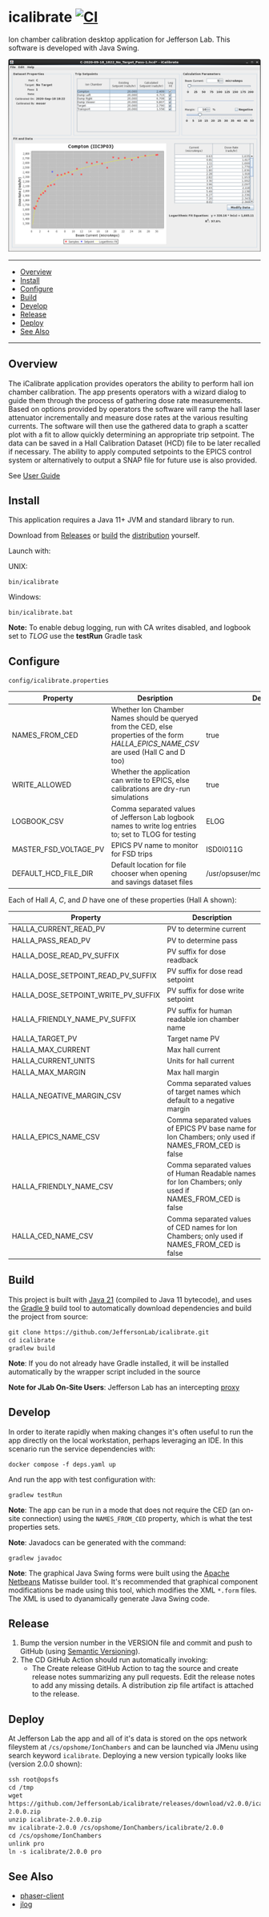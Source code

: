 # icalibrate [![CI](https://github.com/JeffersonLab/icalibrate/actions/workflows/ci.yaml/badge.svg)](https://github.com/JeffersonLab/icalibrate/actions/workflows/ci.yaml)
Ion chamber calibration desktop application for Jefferson Lab.  This software is developed with Java Swing.

![Screenshot](https://raw.githubusercontent.com/JeffersonLab/icalibrate/master/doc/Screenshot.png)

---
 - [Overview](https://github.com/JeffersonLab/icalibrate#overview)
 - [Install](https://github.com/JeffersonLab/icalibrate#install)
 - [Configure](https://github.com/JeffersonLab/icalibrate#configure)
 - [Build](https://github.com/JeffersonLab/icalibrate#build)
 - [Develop](https://github.com/JeffersonLab/icalibrate#develop)
 - [Release](https://github.com/JeffersonLab/icalibrate#release)
 - [Deploy](https://github.com/JeffersonLab/icalibrate#deploy)  
 - [See Also](https://github.com/JeffersonLab/icalibrate#see-also)
---

## Overview
The iCalibrate application provides operators the ability to perform hall ion chamber calibration.   The app presents operators with a wizard dialog to guide them through the process of gathering dose rate measurements.  Based on options provided by operators the software will ramp the hall laser attenuator incrementally and measure dose rates at the various resulting currents.  The software will then use the gathered data to graph a scatter plot with a fit to allow quickly determining an appropriate trip setpoint.  The data can be saved in a Hall Calibration Dataset (HCD) file to be later recalled if necessary.  The ability to apply computed setpoints to the EPICS control system or alternatively to output a SNAP file for future use is also provided.

See [User Guide](https://github.com/JeffersonLab/icalibrate/raw/refs/heads/main/doc/iCalibrate%20User%20Guide.docx)

## Install
This application requires a Java 11+ JVM and standard library to run.

Download from [Releases](https://github.com/JeffersonLab/icalibrate/releases) or [build](https://github.com/JeffersonLab/icalibrate#build) the [distribution](https://github.com/JeffersonLab/icalibrate#release) yourself.

Launch with:

UNIX:
```
bin/icalibrate
```
Windows:
```
bin/icalibrate.bat
```

**Note:** To enable debug logging, run with CA writes disabled, and logbook set to _TLOG_ use the __testRun__ Gradle task

## Configure
```
config/icalibrate.properties
```
| Property | Desription | Default |
|---|---|---|
| NAMES_FROM_CED | Whether Ion Chamber Names should be queryed from the CED, else properties of the form _HALLA_EPICS_NAME_CSV_ are used (Hall C and D too) | true |
| WRITE_ALLOWED | Whether the application can write to EPICS, else calibrations are dry-run simulations | true |
| LOGBOOK_CSV | Comma separated values of Jefferson Lab logbook names to write log entries to; set to TLOG for testing | ELOG |
| MASTER_FSD_VOLTAGE_PV | EPICS PV name to monitor for FSD trips | ISD0I011G |
| DEFAULT_HCD_FILE_DIR | Default location for file chooser when opening and savings dataset files | /usr/opsuser/mccops/IonChambers |

Each of Hall _A_, _C_, and _D_ have one of these properties (Hall A shown):

| Property |Description |
|---|---|
| HALLA_CURRENT_READ_PV | PV to determine current |
| HALLA_PASS_READ_PV | PV to determine pass |
| HALLA_DOSE_READ_PV_SUFFIX | PV suffix for dose readback |
| HALLA_DOSE_SETPOINT_READ_PV_SUFFIX | PV suffix for dose read setpoint |
| HALLA_DOSE_SETPOINT_WRITE_PV_SUFFIX | PV suffix for dose write setpoint |
| HALLA_FRIENDLY_NAME_PV_SUFFIX | PV suffix for human readable ion chamber name |
| HALLA_TARGET_PV | Target name PV |
| HALLA_MAX_CURRENT | Max hall current |
| HALLA_CURRENT_UNITS | Units for hall current |
| HALLA_MAX_MARGIN | Max hall margin |
| HALLA_NEGATIVE_MARGIN_CSV | Comma separated values of target names which default to a negative margin |
| HALLA_EPICS_NAME_CSV | Comma separated values of EPICS PV base name for Ion Chambers; only used if NAMES_FROM_CED is false |
| HALLA_FRIENDLY_NAME_CSV | Comma separated values of Human Readable names for Ion Chambers; only used if NAMES_FROM_CED is false |
| HALLA_CED_NAME_CSV | Comma separated values of CED names for Ion Chambers; only used if NAMES_FROM_CED is false |

## Build
This project is built with [Java 21](https://adoptium.net/) (compiled to Java 11 bytecode), and uses the [Gradle 9](https://gradle.org/) build tool to automatically download dependencies and build the project from source:

```
git clone https://github.com/JeffersonLab/icalibrate.git
cd icalibrate
gradlew build
```

**Note**: If you do not already have Gradle installed, it will be installed automatically by the wrapper script included in the source

**Note for JLab On-Site Users**: Jefferson Lab has an intercepting [proxy](https://gist.github.com/slominskir/92c25a033db93a90184a5994e71d0b78)

## Develop
In order to iterate rapidly when making changes it's often useful to run the app directly on the local workstation, perhaps leveraging an IDE. In this scenario run the service dependencies with:
```
docker compose -f deps.yaml up
```

And run the app with test configuration with:
```
gradlew testRun
```

**Note**: The app can be run in a mode that does not require the CED (an on-site connection) using the `NAMES_FROM_CED` property, which is what the test properties sets.

**Note**: Javadocs can be generated with the command:
```
gradlew javadoc
```

**Note**: The graphical Java Swing forms were built using the [Apache Netbeans](https://netbeans.apache.org/) Matisse builder tool.  It's recommended that graphical component modifications be made using this tool, which modifies the XML `*.form` files.  The XML is used to dyanamically generate Java Swing code.

## Release
1. Bump the version number in the VERSION file and commit and push to GitHub (using [Semantic Versioning](https://semver.org/)).
1. The CD GitHub Action should run automatically invoking:
     - The Create release GitHub Action to tag the source and create release notes summarizing any pull requests. Edit the release notes to add any missing details. A distribution zip file artifact is attached to the release.

## Deploy
At Jefferson Lab the app and all of it's data is stored on the ops network fileystem at `/cs/opshome/IonChambers` and can be launched via JMenu using search keyword `icalibrate`.  Deploying a new version typically looks like (version 2.0.0 shown):

```
ssh root@opsfs
cd /tmp
wget https://github.com/JeffersonLab/icalibrate/releases/download/v2.0.0/icalibrate-2.0.0.zip
unzip icalibrate-2.0.0.zip
mv icalibrate-2.0.0 /cs/opshome/IonChambers/icalibrate/2.0.0
cd /cs/opshome/IonChambers
unlink pro
ln -s icalibrate/2.0.0 pro
```

## See Also
   - [phaser-client](https://github.com/JeffersonLab/phaser-client)
   - [jlog](https://github.com/JeffersonLab/jlog) 
